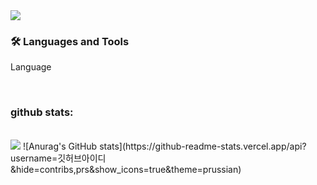 <img src="https://capsule-render.vercel.app/api?type=wave&color=gradient&height=300&section=header&text=ohamin26&fontSize=60" />
<br>

### 🛠 Languages and Tools
<p style="text-center">Language</p>

<br>

### github stats:
<br>
<img src="https://github-readme-stats.vercel.app/api/top-langs/?username=ohamin26&layout=compact&theme=nord&hide_border=true" />
![Anurag's GitHub stats](https://github-readme-stats.vercel.app/api?username=깃허브아이디&hide=contribs,prs&show_icons=true&theme=prussian)

